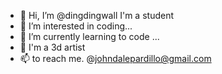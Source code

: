 - 👋 Hi, I’m @dingdingwall I'm a student
- 👀 I’m interested in coding...
- 🌱 I’m currently learning to code ...
- 🎨 I'm a 3d artist
- 📫 to reach me. @johndalepardillo@gmail.com


<!---
dingdingwall/dingdingwall is a ✨ special ✨ repository because its `README.md` (this file) appears on your GitHub profile.
You can click the Preview link to take a look at your changes.
--->
